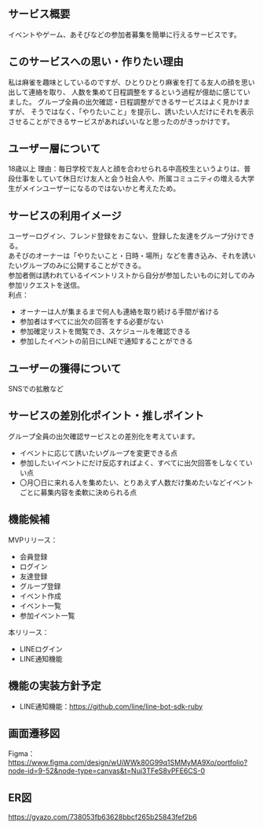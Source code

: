 ## サービス概要
イベントやゲーム、あそびなどの参加者募集を簡単に行えるサービスです。

## このサービスへの思い・作りたい理由
私は麻雀を趣味としているのですが、ひとりひとり麻雀を打てる友人の顔を思い出して連絡を取り、
人数を集めて日程調整をするという過程が億劫に感じていました。
グループ全員の出欠確認・日程調整ができるサービスはよく見かけますが、
そうではなく、「やりたいこと」を提示し、誘いたい人だけにそれを表示させることができるサービスがあればいいなと思ったのがきっかけです。

## ユーザー層について
18歳以上
理由：毎日学校で友人と顔を合わせられる中高校生というよりは、普段仕事をしていて休日だけ友人と会う社会人や、所属コミュニティの増える大学生がメインユーザーになるのではないかと考えたため。

## サービスの利用イメージ
ユーザーログイン、フレンド登録をおこない、登録した友達をグループ分けできる。<br />
あそびのオーナーは「やりたいこと・日時・場所」などを書き込み、それを誘いたいグループのみに公開することができる。<br />
参加者側は誘われているイベントリストから自分が参加したいものに対してのみ参加リクエストを送信。<br />
利点：
- オーナーは人が集まるまで何人も連絡を取り続ける手間が省ける
- 参加者はすべてに出欠の回答をする必要がない
- 参加確定リストを閲覧でき、スケジュールを確認できる
- 参加したイベントの前日にLINEで通知することができる

## ユーザーの獲得について
SNSでの拡散など

## サービスの差別化ポイント・推しポイント
グループ全員の出欠確認サービスとの差別化を考えています。
- イベントに応じて誘いたいグループを変更できる点
- 参加したいイベントにだけ反応すればよく、すべてに出欠回答をしなくていい点
- 〇月〇日に来れる人を集めたい、とりあえず人数だけ集めたいなどイベントごとに募集内容を柔軟に決められる点

## 機能候補
MVPリリース：
- 会員登録
- ログイン
- 友達登録
- グループ登録
- イベント作成
- イベント一覧
- 参加イベント一覧

本リリース：
- LINEログイン
- LINE通知機能

## 機能の実装方針予定
- LINE通知機能：https://github.com/line/line-bot-sdk-ruby

## 画面遷移図
Figma：https://www.figma.com/design/wUiWWk80G99q1SMMyMA9Xo/portfolio?node-id=9-52&node-type=canvas&t=Nuj3TFeS8vPFE6CS-0

## ER図
https://gyazo.com/738053fb63628bbcf265b25843fef2b6